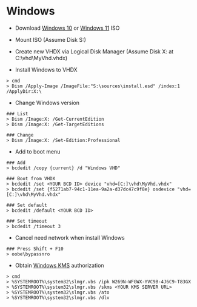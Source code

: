 # Windows

- Download [Windows 10](https://www.microsoft.com/zh-tw/software-download/windows10ISO) or [Windows 11](https://www.microsoft.com/zh-tw/software-download/windows11) ISO

- Mount ISO (Assume Disk S:)

- Create new VHDX via Logical Disk Manager (Assume Disk X: at C:\vhd\MyVhd.vhdx)

- Install Windows to VHDX

```shell
> cmd
> Dism /Apply-Image /ImageFile:"S:\sources\install.esd" /index:1 /ApplyDir:X:\
```

- Change Windows version

```shell
### List
> Dism /Image:X: /Get-CurrentEdition
> Dism /Image:X: /Get-TargetEditions

### Change
> Dism /Image:X: /Set-Edition:Professional
```

- Add to boot menu

```shell
### Add
> bcdedit /copy {current} /d "Windows VHD"

### Boot from VHDX
> bcdedit /set <YOUR BCD ID> device "vhd=[C:]\vhd\MyVhd.vhdx"
> bcdedit /set {f5271ab7-94c1-11ea-9a2a-d37dc47c9f8e} osdevice "vhd=[C:]\vhd\MyVhd.vhdx"

### Set default
> bcdedit /default <YOUR BCD ID>

### Set timeout
> bcdedit /timeout 3
```

- Cancel need network when install Windows

```shell
### Press Shift + F10
> oobe\bypassnro
```

- Obtain [Windows KMS](https://learn.microsoft.com/zh-tw/windows-server/get-started/kms-client-activation-keys) authorization

```shell
> cmd
> %SYSTEMROOT%\system32\slmgr.vbs /ipk W269N-WFGWX-YVC9B-4J6C9-T83GX
> %SYSTEMROOT%\system32\slmgr.vbs /skms <YOUR KMS SERVER URL>
> %SYSTEMROOT%\system32\slmgr.vbs /ato
> %SYSTEMROOT%\system32\slmgr.vbs /dlv
```
